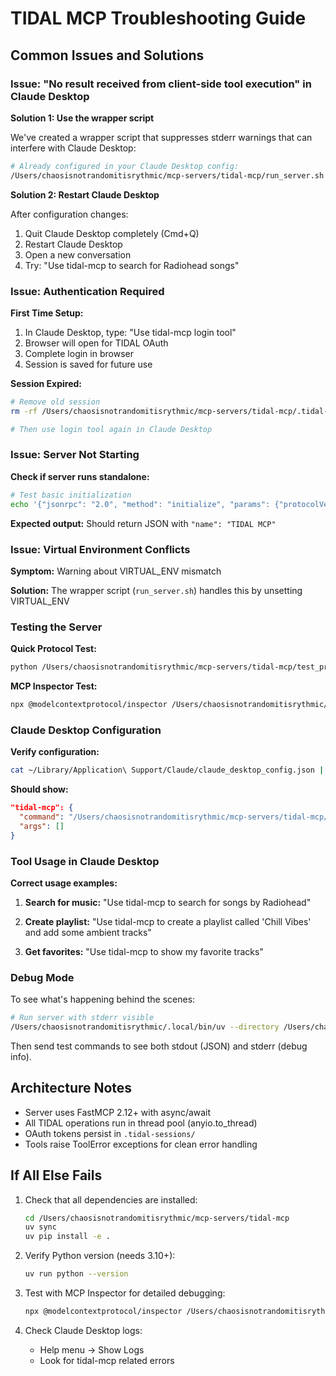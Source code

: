 # TIDAL MCP Troubleshooting Guide

## Common Issues and Solutions

### Issue: "No result received from client-side tool execution" in Claude Desktop

**Solution 1: Use the wrapper script**

We've created a wrapper script that suppresses stderr warnings that can interfere with Claude Desktop:

```bash
# Already configured in your Claude Desktop config:
/Users/chaosisnotrandomitisrythmic/mcp-servers/tidal-mcp/run_server.sh
```

**Solution 2: Restart Claude Desktop**

After configuration changes:
1. Quit Claude Desktop completely (Cmd+Q)
2. Restart Claude Desktop
3. Open a new conversation
4. Try: "Use tidal-mcp to search for Radiohead songs"

### Issue: Authentication Required

**First Time Setup:**
1. In Claude Desktop, type: "Use tidal-mcp login tool"
2. Browser will open for TIDAL OAuth
3. Complete login in browser
4. Session is saved for future use

**Session Expired:**
```bash
# Remove old session
rm -rf /Users/chaosisnotrandomitisrythmic/mcp-servers/tidal-mcp/.tidal-sessions/

# Then use login tool again in Claude Desktop
```

### Issue: Server Not Starting

**Check if server runs standalone:**
```bash
# Test basic initialization
echo '{"jsonrpc": "2.0", "method": "initialize", "params": {"protocolVersion": "2024-11-05", "capabilities": {}, "clientInfo": {"name": "test", "version": "1.0.0"}}, "id": 1}' | /Users/chaosisnotrandomitisrythmic/mcp-servers/tidal-mcp/run_server.sh
```

**Expected output:**
Should return JSON with `"name": "TIDAL MCP"`

### Issue: Virtual Environment Conflicts

**Symptom:** Warning about VIRTUAL_ENV mismatch

**Solution:** The wrapper script (`run_server.sh`) handles this by unsetting VIRTUAL_ENV

### Testing the Server

**Quick Protocol Test:**
```bash
python /Users/chaosisnotrandomitisrythmic/mcp-servers/tidal-mcp/test_protocol.py
```

**MCP Inspector Test:**
```bash
npx @modelcontextprotocol/inspector /Users/chaosisnotrandomitisrythmic/mcp-servers/tidal-mcp/run_server.sh
```

### Claude Desktop Configuration

**Verify configuration:**
```bash
cat ~/Library/Application\ Support/Claude/claude_desktop_config.json | grep -A5 "tidal-mcp"
```

**Should show:**
```json
"tidal-mcp": {
  "command": "/Users/chaosisnotrandomitisrythmic/mcp-servers/tidal-mcp/run_server.sh",
  "args": []
}
```

### Tool Usage in Claude Desktop

**Correct usage examples:**

1. **Search for music:**
   "Use tidal-mcp to search for songs by Radiohead"

2. **Create playlist:**
   "Use tidal-mcp to create a playlist called 'Chill Vibes' and add some ambient tracks"

3. **Get favorites:**
   "Use tidal-mcp to show my favorite tracks"

### Debug Mode

To see what's happening behind the scenes:

```bash
# Run server with stderr visible
/Users/chaosisnotrandomitisrythmic/.local/bin/uv --directory /Users/chaosisnotrandomitisrythmic/mcp-servers/tidal-mcp run tidal-mcp
```

Then send test commands to see both stdout (JSON) and stderr (debug info).

## Architecture Notes

- Server uses FastMCP 2.12+ with async/await
- All TIDAL operations run in thread pool (anyio.to_thread)
- OAuth tokens persist in `.tidal-sessions/`
- Tools raise ToolError exceptions for clean error handling

## If All Else Fails

1. Check that all dependencies are installed:
   ```bash
   cd /Users/chaosisnotrandomitisrythmic/mcp-servers/tidal-mcp
   uv sync
   uv pip install -e .
   ```

2. Verify Python version (needs 3.10+):
   ```bash
   uv run python --version
   ```

3. Test with MCP Inspector for detailed debugging:
   ```bash
   npx @modelcontextprotocol/inspector /Users/chaosisnotrandomitisrythmic/mcp-servers/tidal-mcp/run_server.sh
   ```

4. Check Claude Desktop logs:
   - Help menu → Show Logs
   - Look for tidal-mcp related errors